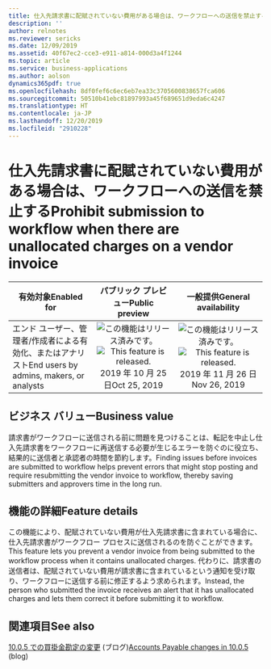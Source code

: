 ```yaml
---
title: 仕入先請求書に配賦されていない費用がある場合は、ワークフローへの送信を禁止する
description: ''
author: relnotes
ms.reviewer: sericks
ms.date: 12/09/2019
ms.assetid: 40f67ec2-cce3-e911-a814-000d3a4f1244
ms.topic: article
ms.service: business-applications
ms.author: aolson
dynamics365pdf: true
ms.openlocfilehash: 8df0fef6c6ec6eb7ea33c3705600838657fca606
ms.sourcegitcommit: 50510b41ebc81897993a45f689651d9eda6c4247
ms.translationtype: HT
ms.contentlocale: ja-JP
ms.lasthandoff: 12/20/2019
ms.locfileid: "2910228"
---
```

# <a name="prohibit-submission-to-workflow-when-there-are-unallocated-charges-on-a-vendor-invoice"></a><span data-ttu-id="9d3fd-102">仕入先請求書に配賦されていない費用がある場合は、ワークフローへの送信を禁止する</span><span class="sxs-lookup"><span data-stu-id="9d3fd-102">Prohibit submission to workflow when there are unallocated charges on a vendor invoice</span></span>


| <span data-ttu-id="9d3fd-103">有効対象</span><span class="sxs-lookup"><span data-stu-id="9d3fd-103">Enabled for</span></span>    |  <span data-ttu-id="9d3fd-104">パブリック プレビュー</span><span class="sxs-lookup"><span data-stu-id="9d3fd-104">Public preview</span></span> | <span data-ttu-id="9d3fd-105">一般提供</span><span class="sxs-lookup"><span data-stu-id="9d3fd-105">General availability</span></span> | 
| ---------- | :----------: |:----------: |
|<span data-ttu-id="9d3fd-106">エンド ユーザー、管理者/作成者による有効化、またはアナリスト</span><span class="sxs-lookup"><span data-stu-id="9d3fd-106">End users by admins, makers, or analysts</span></span>|<span data-ttu-id="9d3fd-107">![この機能はリリース済みです。](/dynamics365-release-plan/media/green-checkmark.png "この機能はリリース済みです。")</span><span class="sxs-lookup"><span data-stu-id="9d3fd-107">![This feature is released.](/dynamics365-release-plan/media/green-checkmark.png "This feature is released.")</span></span> <span data-ttu-id="9d3fd-108">2019 年 10 月 25 日</span><span class="sxs-lookup"><span data-stu-id="9d3fd-108">Oct 25, 2019</span></span>| <span data-ttu-id="9d3fd-109">![この機能はリリース済みです。](/dynamics365-release-plan/media/green-checkmark.png "この機能はリリース済みです。")</span><span class="sxs-lookup"><span data-stu-id="9d3fd-109">![This feature is released.](/dynamics365-release-plan/media/green-checkmark.png "This feature is released.")</span></span> <span data-ttu-id="9d3fd-110">2019 年 11 月 26 日</span><span class="sxs-lookup"><span data-stu-id="9d3fd-110">Nov 26, 2019</span></span>|


## <a name="business-value"></a><span data-ttu-id="9d3fd-111">ビジネス バリュー</span><span class="sxs-lookup"><span data-stu-id="9d3fd-111">Business value</span></span>
<!-- bv start -->
<span data-ttu-id="9d3fd-112">請求書がワークフローに送信される前に問題を見つけることは、転記を中止し仕入先請求書をワークフローに再送信する必要が生じるエラーを防ぐのに役立ち、結果的に送信者と承認者の時間を節約します。</span><span class="sxs-lookup"><span data-stu-id="9d3fd-112">Finding issues before invoices are submitted to workflow helps prevent errors that might stop posting and require resubmitting the vendor invoice to workflow, thereby saving submitters and approvers time in the long run.</span></span>
<!-- bv end -->



## <a name="feature-details"></a><span data-ttu-id="9d3fd-113">機能の詳細</span><span class="sxs-lookup"><span data-stu-id="9d3fd-113">Feature details</span></span>
<!--feature detail start -->
<span data-ttu-id="9d3fd-114">この機能により、配賦されていない費用が仕入先請求書に含まれている場合に、仕入先請求書がワークフロー プロセスに送信されるのを防ぐことができます。</span><span class="sxs-lookup"><span data-stu-id="9d3fd-114">This feature lets you prevent a vendor invoice from being submitted to the workflow process when it contains unallocated charges.</span></span> <span data-ttu-id="9d3fd-115">代わりに、請求書の送信者は、配賦されていない費用が請求書に含まれているという通知を受け取り、ワークフローに送信する前に修正するよう求められます。</span><span class="sxs-lookup"><span data-stu-id="9d3fd-115">Instead, the person who submitted the invoice receives an alert that it has unallocated charges and lets them correct it before submitting it to workflow.</span></span>
<!--feature detail end -->










## <a name="see-also"></a><span data-ttu-id="9d3fd-116">関連項目</span><span class="sxs-lookup"><span data-stu-id="9d3fd-116">See also</span></span>

<span data-ttu-id="9d3fd-117">[10.0.5 での買掛金勘定の変更](https://community.dynamics.com/365/financeandoperations/b/financials/posts/accounts-payable-changes-in-10-0-5) (ブログ)</span><span class="sxs-lookup"><span data-stu-id="9d3fd-117">[Accounts Payable changes in 10.0.5](https://community.dynamics.com/365/financeandoperations/b/financials/posts/accounts-payable-changes-in-10-0-5) (blog)</span></span>


